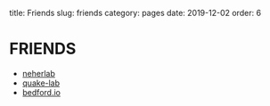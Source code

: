title: Friends
slug: friends
category: pages
date: 2019-12-02
order: 6

# FRIENDS
- [neherlab](https://neherlab.org)
- [quake-lab](https://quakelab.stanford.edu)
- [bedford.io](https://bedford.io/)
